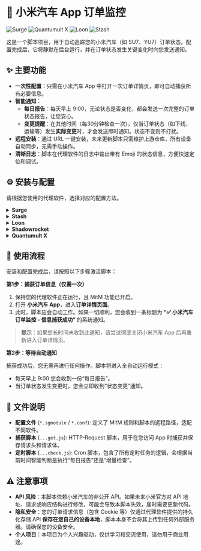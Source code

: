 # 🚗 小米汽车 App 订单监控

![Surge](https://img.shields.io/badge/Surge-✓-orange)
![Quantumult X](https://img.shields.io/badge/Quantumult%20X-待适配-lightgrey)
![Loon](https://img.shields.io/badge/Loon-待适配-lightgrey)
![Stash](https://img.shields.io/badge/Stash-待适配-lightgrey)

这是一个脚本项目，用于自动追踪您的小米汽车（如 SU7、YU7）订单状态。配置完成后，它将静默在后台运行，并在订单状态发生关键变化时向您发送通知。

## ✨ 主要功能

* **一次性配置**：只需在小米汽车 App 中打开一次订单详情页，即可自动捕获所有必要信息。
* **智能通知**：
    * **每日报告**：每天早上 9:00，无论状态是否变化，都会发送一次完整的订单状态报告，让您安心。
    * **变更提醒**：在其他时间（每30分钟检查一次），仅当订单状态（如下线、运输等）发生**实际变更**时，才会发送即时通知。状态不变则不打扰。
* **远程安装**：通过 URL 一键安装，未来更新脚本只需维护上游仓库，所有设备自动同步，无需手动操作。
* **清晰日志**：脚本在代理软件的日志中输出带有 Emoji 的状态信息，方便快速定位和调试。

## ⚙️ 安装与配置

请根据您使用的代理软件，选择对应的配置方法。

<details>
<summary><strong>Surge</strong></summary>

**1. 复制模块链接**

  * **直连用户** (如海外用户):
    ```
    https://raw.githubusercontent.com/lonelyman0108/script/master/xiaomi_ev_order_monitor/surge/xiaomi_ev_order_monitor.sgmodule
    ```
  * **国内加速** (使用 `cdn.jsdelivr.net`):
    ```
    https://cdn.jsdelivr.net/gh/lonelyman0108/script@master/xiaomi_ev_order_monitor/surge/xiaomi_ev_order_monitor.sgmodule
    ```
    > 注意：Jsdelivr 有缓存，更新可能存在延迟。

**2. 在 Surge 中安装模块**

  * 打开 Surge App，切换到 `首页` -\> `模块`。
  * 点击 `安装新模块`。
  * 将上一步复制的 URL 粘贴进去，点击 `好的`。
  * Surge 会自动下载并安装模块。请确保在模块列表中，该模块右侧的开关是**开启**状态。

**3. 确认 MitM 已启用**

  * 回到 Surge `首页`，点击 `MitM`。
  * 确保顶部的 `MitM` 总开关已开启。
  * 确保您已经按照 Surge 的指引，正确安装并信任了 Surge CA 证书。
  * 模块会自动将所需的主机名 `api.retail.xiaomiev.com` 添加到 MitM 主机名列表中。

</details>

<details>
<summary><strong>Stash</strong></summary>

**1. 复制覆盖链接**

  * **直连用户**:
    ```
    https://raw.githubusercontent.com/lonelyman0108/script/master/xiaomi_ev_order_monitor/stash/xiaomi_ev_order_monitor.stoverride
    ```
  * **国内加速**:
    ```
    https://cdn.jsdelivr.net/gh/lonelyman0108/script@master/xiaomi_ev_order_monitor/stash/xiaomi_ev_order_monitor.stoverride
    ```

**2. 在 Stash 中安装覆盖**

  * 打开 Stash App，进入 `设置` -\> `覆盖`。
  * 点击右上角的 `+` 号，选择 `从 URL 下载`。
  * 粘贴上方复制的链接，Stash 会自动下载并启用该覆盖。

**3. 确认 MitM 已启用**

  * 确保您的 Stash 配置中已启用 MitM，并已安装和信任 Stash 的 CA 证书。
  * 该覆盖会自动添加 `api.retail.xiaomiev.com` 到 MitM 主机名列表。

</details>

<details>
<summary><strong>Loon</strong></summary>

**1. 复制插件链接**

  * **直连用户**:
    ```
    https://raw.githubusercontent.com/lonelyman0108/script/master/xiaomi_ev_order_monitor/loon/xiaomi_ev_order_monitor.plugin
    ```
  * **国内加速**:
    ```
    https://cdn.jsdelivr.net/gh/lonelyman0108/script@master/xiaomi_ev_order_monitor/loon/xiaomi_ev_order_monitor.plugin
    ```

**2. 在 Loon 中添加插件**

  * 打开 Loon App，切换到 `配置` 标签页。
  * 找到并点击 `插件`，然后点击右上角的 `+` 号。
  * 将复制的链接粘贴到 `URL` 字段，点击 `确认` 添加。

**3. 确认 MitM 已启用**

  * 确保您已在 Loon 的 `配置` 中启用了 MitM，并正确安装了 CA 证书。
  * 插件会自动处理 `hostname`。

</details>

<details>
<summary><strong>Shadowrocket</strong></summary>

**1. 复制模块链接**

  * **直连用户**:
    ```
    https://raw.githubusercontent.com/lonelyman0108/script/master/xiaomi_ev_order_monitor/shadowrocket/xiaomi_ev_order_monitor.module
    ```
  * **国内加速**:
    ```
    https://cdn.jsdelivr.net/gh/lonelyman0108/script@master/xiaomi_ev_order_monitor/shadowrocket/xiaomi_ev_order_monitor.module
    ```

**2. 在 Shadowrocket 中安装模块**

  * 打开 Shadowrocket，进入 `配置` 页面，点击任意一个配置文件进入编辑。
  * 在 `[Rule]` 部分上方添加 `[Module]` 段，然后粘贴模块链接。
  * 或者，直接通过 URL 导入模块。

**3. 确认 MitM 已启用**

  * 在 Shadowrocket 的 `配置` -\> `模块` 中启用 MitM，并确保 CA 证书已安装并受信任。

</details>

<details>
<summary><strong>Quantumult X</strong></summary>

**1. 复制配置文件链接**

  * **直连用户**:
    ```
    https://raw.githubusercontent.com/lonelyman0108/script/master/xiaomi_ev_order_monitor/qx/xiaomi_ev_order_monitor.conf
    ```
  * **国内加速**:
    ```
    https://cdn.jsdelivr.net/gh/lonelyman0108/script@master/xiaomi_ev_order_monitor/qx/xiaomi_ev_order_monitor.conf
    ```

**2. 在 Quantumult X 中引用配置**

  * 打开 Quantumult X，点击右下角的 `风车` 图标，进入 `配置文件` -\> `编辑`。
  * 在 `[rewrite_local]` 和 `[task_local]` 部分，通过远程链接引用此配置文件。
  * 或者，在 `[General]` 下添加 `resource_parser_enable=true`，然后在 `[rewrite_remote]` 和 `[task_remote]` 中添加链接。

**3. 确认 MitM 已启用**

  * 在 Quantumult X 的设置中，确保 MitM 已开启，并且证书已正确安装和信任。
  * 在 `[mitm]` 部分确保 `hostname = api.retail.xiaomiev.com` 已被包含。

</details>


## 🚀 使用流程

安装和配置完成后，请按照以下步骤激活脚本：

**第1步：捕获订单信息（仅需一次）**

1.  保持您的代理软件正在运行，且 MitM 功能已开启。
2.  打开 **小米汽车 App**，进入**订单详情页面**。
3.  此时，脚本应会自动工作。如果一切顺利，您会收到一条标题为 **“✅ 小米汽车订单监控 - 信息捕获成功”** 的系统通知。

> **提示**：如果您长时间未收到此通知，请尝试彻底关闭小米汽车 App 后再重新进入订单详情页。

**第2步：等待自动通知**

捕获成功后，您无需再进行任何操作。脚本将进入全自动运行模式：
* 每天早上 9:00 您会收到一份“每日报告”。
* 当订单状态发生变更时，您会立即收到“状态变更”通知。

## 📄 文件说明

* **配置文件** (`*.sgmodule` / `*.conf`): 定义了 MitM 规则和脚本的远程路径，适配不同软件。
* **捕获脚本** (`...get.js`): HTTP-Request 脚本，用于在您访问 App 时捕获并保存请求头和请求体。
* **定时脚本** (`...check.js`): Cron 脚本，包含了所有定时任务的逻辑，会根据当前时间智能判断是执行“每日报告”还是“增量检查”。

## ⚠️ 注意事项

* **API 风险**：本脚本依赖小米汽车的非公开 API。如果未来小米官方对 API 地址、请求或响应结构进行修改，可能会导致本脚本失效，届时需要更新代码。
* **隐私安全**：您的订单请求信息（包含 Cookie 等）仅通过代理软件提供的持久化存储 API **保存在您自己的设备本地**，脚本本身不会将其上传到任何外部服务器。请确保您的设备安全。
* **个人项目**：本项目为个人兴趣驱动，仅供学习和交流使用，请勿用于商业用途。